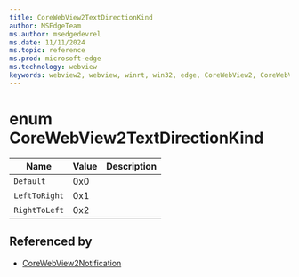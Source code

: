 ```yaml
---
title: CoreWebView2TextDirectionKind
author: MSEdgeTeam
ms.author: msedgedevrel
ms.date: 11/11/2024
ms.topic: reference
ms.prod: microsoft-edge
ms.technology: webview
keywords: webview2, webview, winrt, win32, edge, CoreWebView2, CoreWebView2Controller, browser control, edge html, CoreWebView2TextDirectionKind
---
```


# enum CoreWebView2TextDirectionKind

| Name |  Value | Description |
|--|--|--|
|`Default` | 0x0  |  |
|`LeftToRight` | 0x1  |  |
|`RightToLeft` | 0x2  |  |


## Referenced by

- [CoreWebView2Notification](corewebview2notification.md)
